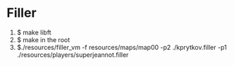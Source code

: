 # Filler

1) $ make libft
2) $ make in the root
3) $./resources/filler_vm -f resources/maps/map00 -p2 ./kprytkov.filler -p1 ./resources/players/superjeannot.filler

